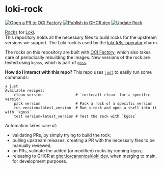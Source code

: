 # loki-rock

[![Open a PR to OCI Factory](https://github.com/canonical/loki-rock/actions/workflows/rock-release-oci-factory.yaml/badge.svg)](https://github.com/canonical/loki-rock/actions/workflows/rock-release-oci-factory.yaml)
[![Publish to GHCR:dev](https://github.com/canonical/loki-rock/actions/workflows/rock-release-dev.yaml/badge.svg)](https://github.com/canonical/loki-rock/actions/workflows/rock-release-dev.yaml)
[![Update Rock](https://github.com/canonical/loki-rock/actions/workflows/rock-update.yaml/badge.svg)](https://github.com/canonical/loki-rock/actions/workflows/rock-update.yaml)

[Rocks](https://canonical-rockcraft.readthedocs-hosted.com/en/latest/) for [Loki](https://grafana.com/oss/loki/).  
This repository holds all the necessary files to build rocks for the upstream versions we support. The Loki rock is used by the [loki-k8s-operator](https://github.com/canonical/loki-k8s-operator) charm.

The rocks on this repository are built with [OCI Factory](https://github.com/canonical/oci-factory/), which also takes care of periodically rebuilding the images. New versions of the rock are tested using `kgoss`, which is part of [`goss`](https://github.com/goss-org/goss).

**How do I interact with this repo?** This repo uses [`just`](https://github.com/casey/just) to easily run some commands:
```
∮ just
Available recipes:
    clean version               # `rockcraft clean` for a specific version
    pack version                # Pack a rock of a specific version
    run version=latest_version  # Run a rock and open a shell into it with `kgoss`
    test version=latest_version # Test the rock with `kgoss`
```

Automation takes care of:
* validating PRs, by simply trying to build the rock;
* pulling upstream releases, creating a PR with the necessary files to be manually reviewed;
* on PRs, validate the added (or modified) rocks by running `kgoss`;
* releasing to GHCR at [ghcr.io/canonical/loki:dev](https://ghcr.io/canonical/loki:dev), when merging to main, for development purposes.

